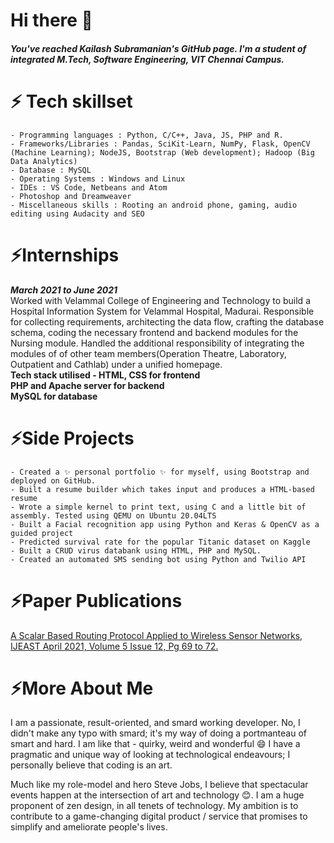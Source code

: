 # Hi there 👋 
<h5>You've reached <b> Kailash Subramanian's </b> GitHub page. I'm a student of integrated M.Tech, Software Engineering, VIT Chennai Campus.</h5>

# ⚡ Tech skillset
    - Programming languages : Python, C/C++, Java, JS, PHP and R.
    - Frameworks/Libraries : Pandas, SciKit-Learn, NumPy, Flask, OpenCV (Machine Learning); NodeJS, Bootstrap (Web development); Hadoop (Big Data Analytics)
    - Database : MySQL
    - Operating Systems : Windows and Linux
    - IDEs : VS Code, Netbeans and Atom 
    - Photoshop and Dreamweaver 
    - Miscellaneous skills : Rooting an android phone, gaming, audio editing using Audacity and SEO

# ⚡Internships

***March 2021 to June 2021*** <br> Worked with Velammal College of Engineering and Technology to build a Hospital Information System for Velammal Hospital, Madurai. Responsible for collecting requirements, architecting the data flow,  crafting the database schema, coding the necessary frontend and backend modules for the Nursing module. Handled the additional responsibility of integrating the modules of of other team members(Operation Theatre, Laboratory, Outpatient and Cathlab) under a unified homepage. <br><b>Tech stack utilised - HTML, CSS for frontend<br>PHP and Apache server for backend<br>MySQL for database</b>

# ⚡Side Projects
    - Created a ✨ personal portfolio ✨ for myself, using Bootstrap and deployed on GitHub.
    - Built a resume builder which takes input and produces a HTML-based resume
    - Wrote a simple kernel to print text, using C and a little bit of assembly. Tested using QEMU on Ubuntu 20.04LTS
    - Built a Facial recognition app using Python and Keras & OpenCV as a guided project
    - Predicted survival rate for the popular Titanic dataset on Kaggle  
    - Built a CRUD virus databank using HTML, PHP and MySQL.
    - Created an automated SMS sending bot using Python and Twilio API

# ⚡Paper Publications
<a href="https://www.ijeast.com/papers/69-72,Tesma512,IJEAST.pdf"> A Scalar Based Routing Protocol Applied to Wireless Sensor Networks, IJEAST April 2021, Volume 5 Issue 12, Pg 69 to 72.</a>

# ⚡More About Me

I am a passionate, result-oriented, and smard working developer. No, I didn't make any typo with smard; it's my way of doing a portmanteau of smart and hard. I am like that - quirky, weird and wonderful 😄 I have a pragmatic and unique way of looking at technological endeavours; I personally believe that coding is an art. 

Much like my role-model and hero Steve Jobs, I believe that spectacular events happen at the intersection of art and technology 😊. I am a huge proponent of zen design, in all tenets of technology. My ambition is to contribute to a game-changing digital product / service that promises to simplify and ameliorate people's lives.
